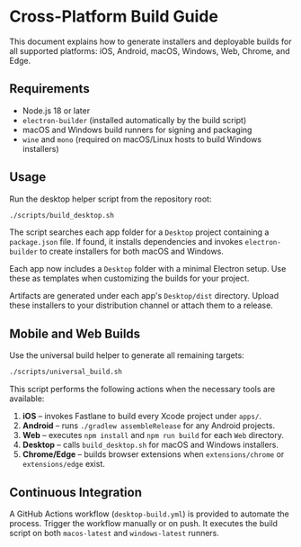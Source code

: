 # Cross-Platform Build Guide

This document explains how to generate installers and deployable builds for all supported platforms: iOS, Android, macOS, Windows, Web, Chrome, and Edge.

## Requirements
- Node.js 18 or later
- `electron-builder` (installed automatically by the build script)
- macOS and Windows build runners for signing and packaging
- `wine` and `mono` (required on macOS/Linux hosts to build Windows installers)

## Usage
Run the desktop helper script from the repository root:

```bash
./scripts/build_desktop.sh
```

The script searches each app folder for a `Desktop` project containing a `package.json` file. If found, it installs dependencies and invokes `electron-builder` to create installers for both macOS and Windows.

Each app now includes a `Desktop` folder with a minimal Electron setup. Use these as templates when customizing the builds for your project.

Artifacts are generated under each app's `Desktop/dist` directory. Upload these installers to your distribution channel or attach them to a release.

## Mobile and Web Builds

Use the universal build helper to generate all remaining targets:

```bash
./scripts/universal_build.sh
```

This script performs the following actions when the necessary tools are available:

1. **iOS** – invokes Fastlane to build every Xcode project under `apps/`.
2. **Android** – runs `./gradlew assembleRelease` for any Android projects.
3. **Web** – executes `npm install` and `npm run build` for each `Web` directory.
4. **Desktop** – calls `build_desktop.sh` for macOS and Windows installers.
5. **Chrome/Edge** – builds browser extensions when `extensions/chrome` or `extensions/edge` exist.

## Continuous Integration
A GitHub Actions workflow (`desktop-build.yml`) is provided to automate the process. Trigger the workflow manually or on push. It executes the build script on both `macos-latest` and `windows-latest` runners.
